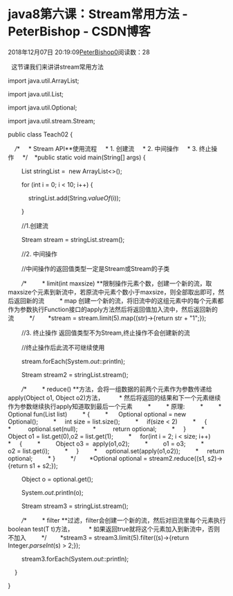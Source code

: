 # java8第六课：Stream常用方法 - PeterBishop - CSDN博客





2018年12月07日 20:19:09[PeterBishop0](https://me.csdn.net/qq_40061421)阅读数：28








  这节课我们来讲讲stream常用方法


import java.util.ArrayList;

import java.util.List;

import java.util.Optional;

import java.util.stream.Stream;



public class Teach02 {



    */**     * Stream API**使用流程     * 1. 创建流     * 2. 中间操作     * 3. 终止操作     */    *public static void main(String[] args) {

        List<String> stringList =  new ArrayList<>();

        for (int i = 0; i < 10; i++) {

            stringList.add(String.*valueOf*(i));

        }



        //1.创建流

        Stream<String> stream = stringList.stream();



        //2. 中间操作

        //中间操作的返回值类型一定是Stream或Stream的子类

        */**         * limit(int maxsize) **限制操作元素个数，创建一个新的流，取maxsize个元素到新流中，若原流中元素个数小于maxsize，则全部取出即可，然后返回新的流         * map 创建一个新的流，将旧流中的这组元素中的每个元素都作为参数执行Function接口的apply方法然后将返回值加入流中，然后返回新的流         */        *stream = stream.limit(5).map((str)->{return str + "1";});



        //3. 终止操作 返回值类型不为Stream,终止操作不会创建新的流

        //终止操作后此流不可继续使用

        stream.forEach(System.*out*::println);



        Stream<String> stream2 = stringList.stream();



        */**         * reduce() **方法，会将一组数据的前两个元素作为参数传递给apply(Object o1, Object o2)方法，         * 然后将返回的结果和下一个元素继续作为参数继续执行apply知道取到最后一个元素         *         * 原理:         *         * Optional fun(List list)         * {         *      Optional optional = new Optional();         *     int size = list.size();         *     if(size < 2)         *     {         *          optional.set(null);         *          return optional;         *     }         *     Object o1 = list.get(0),o2 = list.get(1);         *     for(int i = 2; i < size; i++)         *     {         *         Object o3 =  apply(o1,o2);         *         o1 = o3;         *         o2 = list.get(i);         *     }         *     optional.set(apply(o1,o2));         *     return optional;         * }         */        *Optional optional = stream2.reduce((s1, s2)->{return s1 + s2;});



        Object o = optional.get();



        System.*out*.println(o);



        Stream<String> stream3 = stringList.stream();



        */**         * filter **过滤，filter会创建一个新的流，然后对旧流里每个元素执行boolean test(T t)方法，         * 如果返回true就将这个元素加入到新流中，否则不加入         */        *stream3 = stream3.limit(5).filter((s)->{return Integer.*parseInt*(s) > 2;});



        stream3.forEach(System.*out*::println);

    }

}








